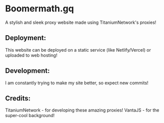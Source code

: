 # Boomermath.gq
A stylish and sleek proxy website made using TitaniumNetwork's proxies!

## Deployment:
This website can be deployed on a static service (like Netlify/Vercel) or uploaded to web hosting!

## Development:
I am constantly trying to make my site better, so expect new commits!

## Credits:
TitaniumNetwork - for developing these amazing proxies!
VantaJS - for the super-cool background!
